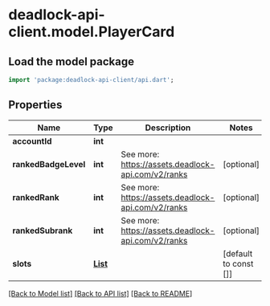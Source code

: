 # deadlock-api-client.model.PlayerCard

## Load the model package
```dart
import 'package:deadlock-api-client/api.dart';
```

## Properties
Name | Type | Description | Notes
------------ | ------------- | ------------- | -------------
**accountId** | **int** |  | 
**rankedBadgeLevel** | **int** | See more: <https://assets.deadlock-api.com/v2/ranks> | [optional] 
**rankedRank** | **int** | See more: <https://assets.deadlock-api.com/v2/ranks> | [optional] 
**rankedSubrank** | **int** | See more: <https://assets.deadlock-api.com/v2/ranks> | [optional] 
**slots** | [**List<PlayerCardSlot>**](PlayerCardSlot.md) |  | [default to const []]

[[Back to Model list]](../README.md#documentation-for-models) [[Back to API list]](../README.md#documentation-for-api-endpoints) [[Back to README]](../README.md)



